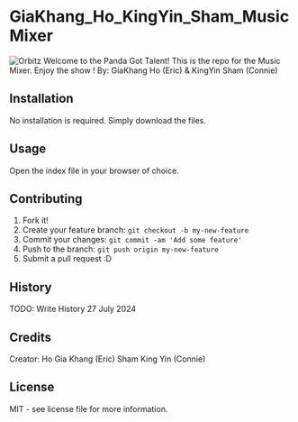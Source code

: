 # GiaKhang_Ho_KingYin_Sham_MusicMixer
![Orbitz](images/Orbitz%20Bottle_pic_5.png)
Welcome to the Panda Got Talent!
This is the repo for the Music Mixer.
Enjoy the show ! 
By: GiaKhang Ho (Eric) & KingYin Sham (Connie)

## Installation

No installation is required. Simply download the files.

## Usage

Open the index file in your browser of choice.

## Contributing

1. Fork it!
2. Create your feature branch: `git checkout -b my-new-feature`
3. Commit your changes: `git commit -am 'Add some feature'`
4. Push to the branch: `git push origin my-new-feature`
5. Submit a pull request :D

## History
TODO: Write History
27 July 2024

## Credits

Creator:
Ho Gia Khang (Eric)
Sham King Yin (Connie)

## License
MIT - see license file for more information.